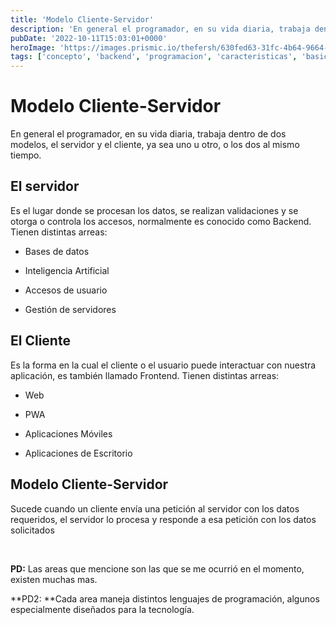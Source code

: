 ```yaml
---
title: 'Modelo Cliente-Servidor'
description: 'En general el programador, en su vida diaria, trabaja dentro de dos modelos, el servidor y el cliente, ya sea uno u otro, o los dos al mismo tiempo.'
pubDate: '2022-10-11T15:03:01+0000'
heroImage: 'https://images.prismic.io/thefersh/630fed63-31fc-4b64-9664-637bccddb52d_Protadas+blog+%283%29.png?auto=compress,format'
tags: ['concepto', 'backend', 'programacion', 'caracteristicas', 'basico']
---
```

# Modelo Cliente-Servidor
    
En general el programador, en su vida diaria, trabaja dentro de dos modelos, el servidor y el cliente, ya sea uno u otro, o los dos al mismo tiempo.
## El servidor

Es el lugar donde se procesan los datos, se realizan validaciones y se otorga o controla los accesos, normalmente es conocido como Backend. Tienen distintas arreas:

- Bases de datos

- Inteligencia Artificial

- Accesos de usuario

- Gestión de servidores

## El Cliente

Es la forma en la cual el cliente o el usuario puede interactuar con nuestra aplicación, es también llamado Frontend. Tienen distintas arreas:

- Web

- PWA

- Aplicaciones Móviles

- Aplicaciones de Escritorio

## Modelo Cliente-Servidor

Sucede cuando un cliente envía una petición al servidor con los datos requeridos, el servidor lo procesa y responde a esa petición con los datos solicitados

&nbsp;

**PD:** Las areas que mencione son las que se me ocurrió en el momento, existen muchas mas.

**PD2: **Cada area maneja distintos lenguajes de programación, algunos especialmente diseñados para la tecnología.            